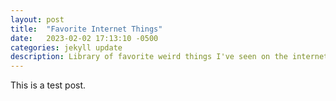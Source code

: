 ```yaml
---
layout: post
title:  "Favorite Internet Things"
date:   2023-02-02 17:13:10 -0500
categories: jekyll update
description: Library of favorite weird things I've seen on the internet. Design inspo by Virgil.
---
```

This is a test post.
